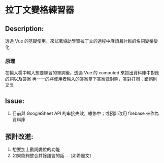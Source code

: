 # 拉丁文變格練習器

## Description: 
透過 Vue 的基礎使用，來試著協助學習拉丁文的過程中麻煩且討厭的名詞變格變化
### 原理 
在輸入欄中輸入想要練習的單詞後，透過 Vue 的 computed 來抓出資料庫中對應的詞以及答案
再一一的將使用者輸入的答案當下答案做對照，答對打圈；錯誤則叉叉

## Issue: 
1. 目前與 GoogleSheet API 的串接失效，維修中；或預計改用 firebase 來作為資料庫

## 預計改進:
1. 想要加上動詞變位的功能
2. 如果能夠整合其餘語言的話...（如希臘文）
